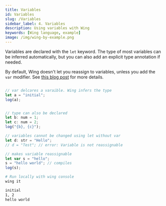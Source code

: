```yaml
---
title: Variables
id: Variables
slug: /Variables
sidebar_label: 4. Variables
description: Using variables with Wing
keywords: [Wing language, example]
image: /img/wing-by-example.png
---
```


Variables are declared with the `let` keyword. The type of most variables can be inferred automatically, but you can also add an explicit type annotation if needed.

By default, Wing doesn't let you reassign to variables, unless you add the `var` modifier. See [this blog post](https://www.winglang.io/blog/2023/02/02/good-cognitive-friction) for more details.

```js title="main.w"

// var delcares a varaible. Wing infers the type
let a = "initial";
log(a);


// type can also be declared
let b: num = 1;
let c: num = 2;
log("{b}, {c}");

// variables cannot be changed using let without var
let d: str = "Hello";
// d = "Test"; // error: Variable is not reassignable

// makes variable reassignable
let var s = "hello";
s = "hello world"; // compiles
log(s);

```

```bash title="Wing console output"
# Run locally with wing console
wing it

initial
1, 2
hello world
```